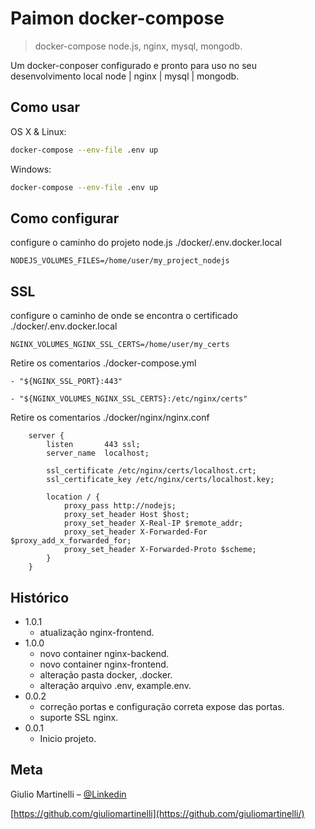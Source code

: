 # Paimon docker-compose
> docker-compose node.js, nginx, mysql, mongodb.


Um docker-conposer configurado e pronto para uso no seu desenvolvimento local node | nginx | mysql | mongodb.


## Como usar

OS X & Linux:

```sh
docker-compose --env-file .env up
```

Windows:

```sh
docker-compose --env-file .env up
```

## Como configurar

configure o caminho do projeto node.js ./docker/.env.docker.local

```
NODEJS_VOLUMES_FILES=/home/user/my_project_nodejs
```

## SSL

configure o caminho de onde se encontra o certificado ./docker/.env.docker.local

```
NGINX_VOLUMES_NGINX_SSL_CERTS=/home/user/my_certs
```

Retire os comentarios ./docker-compose.yml

```
- "${NGINX_SSL_PORT}:443"
```

```
- "${NGINX_VOLUMES_NGINX_SSL_CERTS}:/etc/nginx/certs"
```

Retire os comentarios ./docker/nginx/nginx.conf

```
    server {
        listen       443 ssl;
        server_name  localhost;

        ssl_certificate /etc/nginx/certs/localhost.crt;
        ssl_certificate_key /etc/nginx/certs/localhost.key;

        location / {
            proxy_pass http://nodejs;
            proxy_set_header Host $host;
            proxy_set_header X-Real-IP $remote_addr;
            proxy_set_header X-Forwarded-For $proxy_add_x_forwarded_for;
            proxy_set_header X-Forwarded-Proto $scheme;
        }
    }
```



## Histórico
* 1.0.1
    * atualização nginx-frontend. 
* 1.0.0
    * novo container nginx-backend.
    * novo container nginx-frontend.
    * alteração pasta docker, .docker.
    * alteração arquivo .env, example.env.
* 0.0.2
    * correção portas e configuração correta expose das portas.
    * suporte SSL nginx.
* 0.0.1
    * Inicio projeto.

## Meta

Giulio Martinelli – [@Linkedin](https://www.linkedin.com/in/giulioaugustomartinelli)

[https://github.com/giuliomartinelli](https://github.com/giuliomartinelli/)
